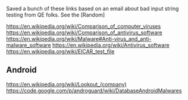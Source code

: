 
<!--
-->

Saved a bunch of these links based on an email about bad input string
testing from QE folks.
See the
[Random]

https://en.wikipedia.org/wiki/Comparison_of_computer_viruses
https://en.wikipedia.org/wiki/Comparison_of_antivirus_software
https://en.wikipedia.org/wiki/Malware#Anti-virus_and_anti-malware_software
https://en.wikipedia.org/wiki/Antivirus_software
https://en.wikipedia.org/wiki/EICAR_test_file

Android
-------

https://en.wikipedia.org/wiki/Lookout_(company)
https://code.google.com/p/androguard/wiki/DatabaseAndroidMalwares


<!-- vim: set autoindent expandtab sw=4 syntax=markdown: -->

